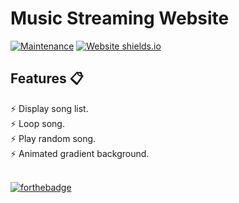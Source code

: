 # Music Streaming Website

[![Maintenance](https://img.shields.io/badge/Maintained-Yes-green.svg)](https://github.com/muqriqawiem/Music-Streaming-Webiste/commits/main)
[![Website shields.io](https://img.shields.io/badge/Website-Up-yellow)](https://muqriqawiem.github.io/Music-Streaming-Webiste/)

## Features 📋
⚡️ Display song list.\
⚡️ Loop song.\
⚡️ Play random song.\
⚡️ Animated gradient background.

  <br/>[![forthebadge](https://forthebadge.com/images/badges/check-it-out.svg)](https://muqriqawiem.github.io/Music-Streaming-Webiste/)
